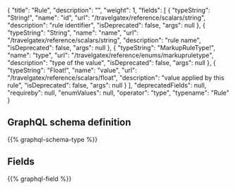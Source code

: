 {
  "title": "Rule",
  "description": "",
  "weight": 1,
  "fields": [
    {
      "typeString": "String!",
      "name": "id",
      "url": "/travelgatex/reference/scalars/string",
      "description": "rule identifier",
      "isDeprecated": false,
      "args": null
    },
    {
      "typeString": "String",
      "name": "name",
      "url": "/travelgatex/reference/scalars/string",
      "description": "rule name",
      "isDeprecated": false,
      "args": null
    },
    {
      "typeString": "MarkupRuleType!",
      "name": "type",
      "url": "/travelgatex/reference/enums/markupruletype",
      "description": "type of the value",
      "isDeprecated": false,
      "args": null
    },
    {
      "typeString": "Float!",
      "name": "value",
      "url": "/travelgatex/reference/scalars/float",
      "description": "value applied by this rule",
      "isDeprecated": false,
      "args": null
    }
  ],
  "deprecatedFields": null,
  "requireby": null,
  "enumValues": null,
  "operator": "type",
  "typename": "Rule"
}
## GraphQL schema definition

{{% graphql-schema-type %}}

## Fields

{{% graphql-field %}}

